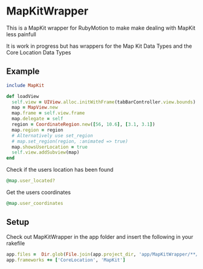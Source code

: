 MapKitWrapper
=============

This is a MapKit wrapper for RubyMotion to make make dealing with MapKit less painfull

It is work in progress but has wrappers for the Map Kit Data Types and the Core Location Data Types

## Example
```ruby
include MapKit

def loadView
  self.view = UIView.alloc.initWithFrame(tabBarController.view.bounds)
  map = MapView.new
  map.frame = self.view.frame
  map.delegate = self
  region = CoordinateRegion.new([56, 10.6], [3.1, 3.1])
  map.region = region
  # Alternatively use set_region
  # map.set_region(region, :animated => true)
  map.showsUserLocation = true
  self.view.addSubview(map)
end
```    
Check if the users location has been found
```ruby
@map.user_located?
```    
Get the users coordinates
```ruby
@map.user_coordinates
```    
## Setup

Check out MapKitWrapper in the app folder and insert the following in your rakefile
```ruby
app.files =  Dir.glob(File.join(app.project_dir, 'app/MapKitWrapper/**/*.rb')) | Dir.glob(File.join(app.project_dir, 'app/**/*.rb'))
app.frameworks += ['CoreLocation', 'MapKit']
```